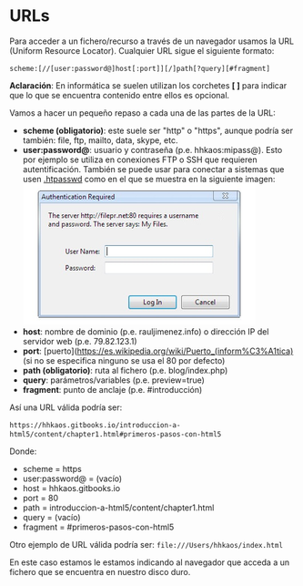 # URLs

Para acceder a un fichero/recurso a través de un navegador usamos la URL (Uniform Resource Locator). Cualquier URL sigue el siguiente formato:

```
scheme:[//[user:password@]host[:port]][/]path[?query][#fragment]
```

**Aclaración**: En informática se suelen utilizan los corchetes **[ ]** para indicar que lo que se encuentra contenido entre ellos es opcional.

Vamos a hacer un pequeño repaso a cada una de las partes de la URL:

* **scheme (obligatorio)**: este suele ser "http" o "https", aunque podría ser también: file, ftp, mailto, data, skype, etc.
* **user:password@**: usuario y contraseña (p.e. hhkaos:mipass@). Esto por ejemplo se utiliza en conexiones FTP o SSH que requieren autentificación. También se puede usar para conectar a sistemas que usen [.htpasswd](https://en.wikipedia.org/wiki/.htpasswd) como en el que se muestra en la siguiente imagen:<br>![](../images/htpasswd.jpg)
* **host**: nombre de dominio (p.e. rauljimenez.info) o dirección IP del servidor web (p.e. 79.82.123.1)
* **port**: [puerto](https://es.wikipedia.org/wiki/Puerto_(inform%C3%A1tica) (si no se especifica ninguno se usa el 80 por defecto)
* **path (obligatorio)**: ruta al fichero (p.e. blog/index.php)
* **query**: parámetros/variables (p.e. preview=true)
* **fragment**: punto de anclaje (p.e. #introducción)

Así una URL válida podría ser:
```
https://hhkaos.gitbooks.io/introduccion-a-html5/content/chapter1.html#primeros-pasos-con-html5
```
Donde:
- scheme = https
- user:password@ = (vacío)
- host = hhkaos.gitbooks.io
- port = 80
- path = introduccion-a-html5/content/chapter1.html
- query = (vacío)
- fragment = #primeros-pasos-con-html5 

Otro ejemplo de URL válida podría ser: ```file:///Users/hhkaos/index.html```

En este caso estamos le estamos indicando al navegador que acceda a un fichero que se encuentra en nuestro disco duro.